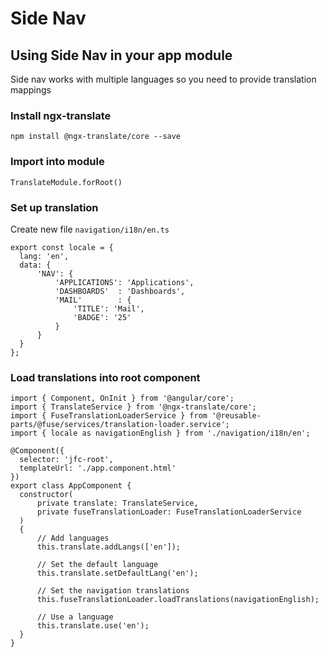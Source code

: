 # Side Nav

## Using Side Nav in your app module
Side nav works with multiple languages so you need to provide translation mappings

### Install ngx-translate
```npm install @ngx-translate/core --save```

### Import into module
```TranslateModule.forRoot()```

### Set up translation
Create new file ```navigation/i18n/en.ts```
```
export const locale = {
  lang: 'en',
  data: {
      'NAV': {
          'APPLICATIONS': 'Applications',
          'DASHBOARDS'  : 'Dashboards',
          'MAIL'        : {
              'TITLE': 'Mail',
              'BADGE': '25'
          }
      }
  }
};
```

### Load translations into root component
```
import { Component, OnInit } from '@angular/core';
import { TranslateService } from '@ngx-translate/core';
import { FuseTranslationLoaderService } from '@reusable-parts/@fuse/services/translation-loader.service';
import { locale as navigationEnglish } from './navigation/i18n/en';

@Component({
  selector: 'jfc-root',
  templateUrl: './app.component.html'
})
export class AppComponent {
  constructor(
      private translate: TranslateService,
      private fuseTranslationLoader: FuseTranslationLoaderService
  )
  {
      // Add languages
      this.translate.addLangs(['en']);

      // Set the default language
      this.translate.setDefaultLang('en');

      // Set the navigation translations
      this.fuseTranslationLoader.loadTranslations(navigationEnglish);

      // Use a language
      this.translate.use('en');
  }
}

```
